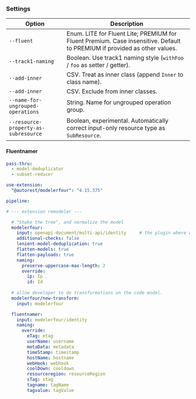 ### Settings

| Option      | Description |
| ----------- | ----------- |
| `--fluent` | Enum. LITE for Fluent Lite; PREMIUM for Fluent Premium. Case insensitive. Default to PREMIUM if provided as other values. |
| `--track1-naming` | Boolean. Use track1 naming style (`withFoo` / `foo` as setter / getter). |
| `--add-inner` | CSV. Treat as inner class (append `Inner` to class name). |
| `--add-inner` | CSV. Exclude from inner classes. |
| `--name-for-ungrouped-operations` | String. Name for ungrouped operation group. |
| `--resource-property-as-subresource` | Boolean, experimental. Automatically correct input-only resource type as `SubResource`. |

#### Fluentnamer

``` yaml
pass-thru:
  - model-deduplicator
  - subset-reducer

use-extension:
  "@autorest/modelerfour": "4.15.375"

pipeline:

# --- extension remodeler ---

  # "Shake the tree", and normalize the model
  modelerfour:
    input: openapi-document/multi-api/identity     # the plugin where we get inputs from
    additional-checks: false
    lenient-model-deduplication: true
    flatten-models: true
    flatten-payloads: true
    naming:
      preserve-uppercase-max-length: 2
      override:
        ip: Ip
        id: Id
  
  # allow developer to do transformations on the code model.
  modelerfour/new-transform:
    input: modelerfour

  fluentnamer:
    input: modelerfour/identity
    naming:
      override:
        eTag: etag
        userName: username
        metaData: metadata
        timeStamp: timestamp
        hostName: hostname
        webHook: webhook
        coolDown: cooldown
        resourceregion: resourceRegion
        sTag: stag
        tagname: tagName
        tagvalue: tagValue
```
